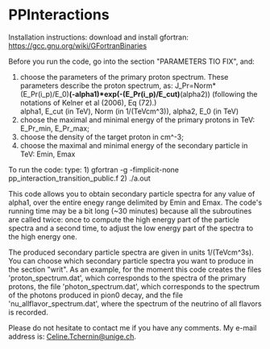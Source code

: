 # PPInteractions
Installation instructions:
download and install gfortran: https://gcc.gnu.org/wiki/GFortranBinaries

Before you run the code, go into the section "PARAMETERS TIO FIX", and:
1) choose the parameters of the primary proton spectrum. These parameters describe the proton spectrum, as: J_Pr=Norm*(E_Pr(i_p)/E_0)**(-alpha1)*exp(-(E_Pr(i_p)/E_cut)**(alpha2)) (following the notations of Kelner et al (2006), Eq (72).) 	
  alpha1, E_cut (in TeV), Norm (in 1/(TeVcm^3)), alpha2,	E_0 (in TeV)
2) choose the maximal and minimal energy of the primary protons in TeV: E_Pr_min, E_Pr_max;  
3) choose the density of the target proton in cm^-3;
4) choose the maximal and minimal energy of the secondary particle in TeV: Emin, Emax 

To run the code:
type:
    1) gfortran -g -fimplicit-none pp_interaction_transition_public.f
    2) ./a.out 

This code allows you to obtain secondary particle spectra for any value of alpha1, over the entire enegy range delimited by Emin and Emax.	The code's running time may be a bit long (~30 minutes) because all the subroutines are called twice: once to compute the high energy part of the particle spectra and a second time, to adjust the low energy part of the spectra to the high energy one.

The produced secondary particle spectra are given in units 1/(TeVcm^3s). You can choose which secondary particle spectra you want to produce in the section "writ". As an example, for the moment this code creates the files 'proton_spectrum.dat', which corresponds to the spectra of the primary protons, the file 'photon_spectrum.dat', which corresponds to the spectrum of the photons produced in pion0 decay, and the file 'nu_allflavor_spectrum.dat', where the spectrum of the neutrino of all flavors is recorded.  

Please do not hesitate to contact me if you have any comments. My e-mail address is: Celine.Tchernin@unige.ch. 

